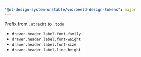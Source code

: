 ```yaml
---
"@nl-design-system-unstable/voorbeeld-design-tokens": major
---
```


Prefix from `.utrecht` to `.todo`
- `drawer.header.label.font-family`
- `drawer.header.label.font-weight`
- `drawer.header.label.font-size`
- `drawer.header.label.line-height`
